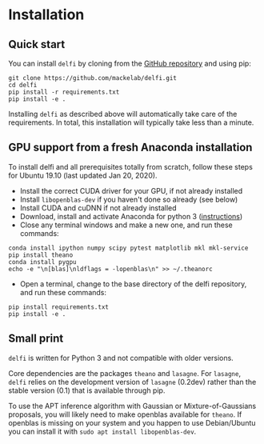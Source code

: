 # Installation

## Quick start
You can install `delfi` by cloning from the [GitHub repository](https://github.com/mackelab/delfi) and using pip:

```
git clone https://github.com/mackelab/delfi.git
cd delfi
pip install -r requirements.txt
pip install -e .
```

Installing `delfi` as described above will automatically take care of the requirements. In total, this installation will typically take less than a minute.

## GPU support from a fresh Anaconda installation
To install delfi and all prerequisites totally from scratch, follow these steps for Ubuntu 19.10 (last updated Jan 20, 2020).

* Install the correct CUDA driver for your GPU, if not already installed
* Install ```libopenblas-dev``` if you haven't done so already (see below)
* Install CUDA and cuDNN if not already installed
* Download, install and activate Anaconda for python 3 ([instructions](https://docs.anaconda.com/anaconda/install/linux/))
* Close any terminal windows and make a new one, and run these commands:
```
conda install ipython numpy scipy pytest matplotlib mkl mkl-service
pip install theano
conda install pygpu
echo -e "\n[blas]\nldflags = -lopenblas\n" >> ~/.theanorc
```
* Open a terminal, change to the base directory of the delfi repository, and run these commands:
```
pip install requirements.txt
pip install -e .
```

## Small print

`delfi` is written for Python 3 and not compatible with older versions.

Core dependencies are the packages `theano` and `lasagne`. For `lasagne`, `delfi` relies on the development version of `lasagne` (0.2dev) rather than the stable version (0.1) that is available through pip.

To use the APT inference algorithm with Gaussian or Mixture-of-Gaussians proposals, you will likely need to make openblas available for `theano`. If openblas is missing on your system and you happen to use Debian/Ubuntu you can install it with `sudo apt install libopenblas-dev`.
